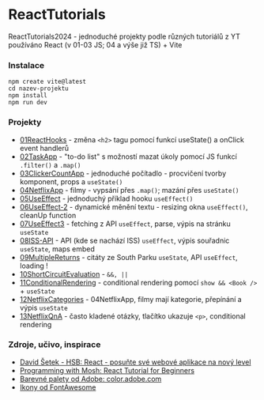 # ReactTutorials
ReactTutorials2024 - jednoduché projekty podle různých tutoriálů z YT  
používáno React (v 01-03 JS; 04 a výše již TS) + Vite

### Instalace
```
npm create vite@latest
cd nazev-projektu
npm install
npm run dev
```

### Projekty
* [01ReactHooks](https://github.com/hatssoftware/ReactTutorials/tree/main/01ReactHooks) - změna `<h2>` tagu pomocí funkcí useState() a onClick event handlerů  
* [02TaskApp](https://github.com/hatssoftware/ReactTutorials/tree/main/02TaskApp) - "to-do list" s možností mazat úkoly pomocí JS funkcí `.filter()` a `.map()`
* [03ClickerCountApp](https://github.com/hatssoftware/ReactTutorials/tree/main/03ClickerCountApp) - jednoduché počítadlo - procvičení tvorby komponent, props a `useState()`
* [04NetflixApp](https://github.com/hatssoftware/ReactTutorials/tree/main/04NetflixApp) - filmy - vypsání přes `.map()`; mazání přes `useState()`
* [05UseEffect](https://github.com/hatssoftware/ReactTutorials/tree/main/05UseEffect) - jednoduchý příklad hooku `useEffect()`
* [06UseEffect-2](https://github.com/hatssoftware/ReactTutorials/tree/main/06UseEffect-2) - dynamické měnění textu - resizing okna `useEffect()`, cleanUp function
* [07UseEffect3](https://github.com/hatssoftware/ReactTutorials/tree/main/07UseEffect3) - fetching z API `useEffect`, parse, výpis na stránku `useState`
* [08ISS-API](https://github.com/hatssoftware/ReactTutorials/tree/main/08ISS-API) - API (kde se nachází ISS) `useEffect`, výpis souřadnic `useState`, maps embed
* [09MultipleReturns](https://github.com/hatssoftware/ReactTutorials/tree/main/09MultipleReturns) - citáty ze South Parku `useState`, API `useEffect`, loading !
* [10ShortCircuitEvaluation](https://github.com/hatssoftware/ReactTutorials/tree/main/10ShortCircuitEvaluation) - `&&, ||`
* [11ConditionalRendering](https://github.com/hatssoftware/ReactTutorials/tree/main/11ConditionalRendering) - conditional rendering pomocí `show && <Book />` + `useState`
* [12NetflixCategories](https://github.com/hatssoftware/ReactTutorials/tree/main/12NetflixCategories) - 04NetflixApp, filmy mají kategorie, přepínání a výpis `useState`
* [13NetflixQnA](https://github.com/hatssoftware/ReactTutorials/tree/main/13NetflixQnA) - často kladené otázky, tlačítko ukazuje `<p>`, conditional rendering

### Zdroje, učivo, inspirace
* [David Šetek - HSB: React - posuňte své webové aplikace na nový level](https://www.youtube.com/playlist?list=PLQ8x_VWW6Akua8I5spV8nHIWlG6_tX6dx)
* [Programming with Mosh: React Tutorial for Beginners](https://youtu.be/SqcY0GlETPk)
* [Barevné palety od Adobe: color.adobe.com](https://color.adobe.com/cs/explore)
* [Ikony od FontAwesome](https://fontawesome.com/docs/web/use-with/react/)
